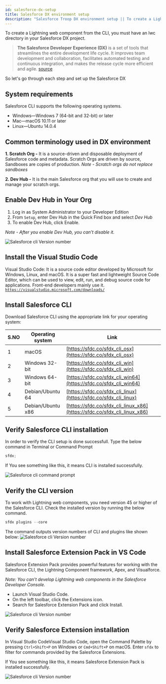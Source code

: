 ```yaml
---
id: salesforce-dx-setup
title: Salesforce DX environment setup
description: "Salesforce Troop DX environment setup || To create a Lightning web component from the CLI, you must have an lwc directory in your Salesforce DX project. There are many steps you have to follow to set up this."
---
```


To create a Lightning web component from the CLI, you must have an lwc directory in your Salesforce DX project.

> **The Salesforce Developer Experience (DX)** is a set of tools that streamlines the entire development life cycle. It improves team development and collaboration, facilitates automated testing and continuous integration, and makes the release cycle more efficient and agile. [source](https://trailhead.salesforce.com/en/content/learn/projects/quick-start-salesforce-dx/set-up-your-salesforce-dx-environment)

So let's go through each step and set up the Salesforce DX

## System requirements

Salesforce CLI supports the following operating systems.

- Windows—Windows 7 (64-bit and 32-bit) or later
- Mac—macOS 10.11 or later
- Linux—Ubuntu 14.0.4

## Common terminology used in DX environment

**1. Scratch Org -** It is a source-driven and disposable deployment of Salesforce code and metadata. Scratch Orgs are driven by source, Sandboxes are copies of production.
_Note - Scratch orgs do not replace sandboxes_

**2. Dev Hub -** It is the main Salesforce org that you will use to create and manage your scratch orgs.

## Enable Dev Hub in Your Org

1. Log in as System Administrator to your Developer Edition
2. From `Setup`, enter Dev Hub in the Quick Find box and select _Dev Hub_
3. To enable Dev Hub, click Enable.

_Note - After you enable Dev Hub, you can’t disable it._

![Salesforce cli Version number](assets/LWC/dev_hub.jpg)

## Install the Visual Studio Code

Visual Studio Code: It is a source code editor developed by Microsoft for Windows, Linux, and macOS. It is a super fast and lightweight Source Code Editor, which can be used to view, edit, run, and debug source code for applications. Front-end developers mainly use it.
[`https://visualstudio.microsoft.com/downloads/`](https://visualstudio.microsoft.com/downloads/)

## Install Salesforce CLI

Download Salesforce CLI using the appropriate link for your operating system:

| S.NO | Operating system  | Link                                                                     |
| ---- | ----------------- | ------------------------------------------------------------------------ |
| 1    | macOS             | [https://sfdc.co/sfdx_cli_osx](https://sfdc.co/sfdx_cli_osx)             |
| 2    | Windows 32-bit    | [https://sfdc.co/sfdx_cli_win](https://sfdc.co/sfdx_cli_win)             |
| 3    | Windows 64-bit    | [https://sfdc.co/sfdx_cli_win64](https://sfdc.co/sfdx_cli_win64)         |
| 4    | Debian/Ubuntu 64  | [https://sfdc.co/sfdx_cli_linux](https://sfdc.co/sfdx_cli_linux)         |
| 5    | Debian/Ubuntu x86 | [https://sfdc.co/sfdx_cli_linux_x86](https://sfdc.co/sfdx_cli_linux_x86) |

## Verify Salesforce CLI installation

In order to verify the CLI setup is done successfull. Type the below command in Terminal or Command Prompt

<!--DOCUSAURUS_CODE_TABS-->
<!--CMD/Terminal-->

```javascript
sfdx;
```

<!--END_DOCUSAURUS_CODE_TABS-->

If You see something like this, it means CLI is installed successfully.

![Salesforce cli command prompt](assets/LWC/sf-cli-cmd.png)

## Verify the CLI version

To work with Lightning web components, you need version 45 or higher of the Salesforce CLI. Check the installed version by running the below command.

<!--DOCUSAURUS_CODE_TABS-->
<!--CMD/Terminal-->

```javascript
sfdx plugins --core
```

<!--END_DOCUSAURUS_CODE_TABS-->

The command outputs version numbers of CLI and plugins like shown below:
![Salesforce cli Version number](assets/LWC/cli-version.png)

## Install Salesforce Extension Pack in VS Code

Salesforce Extension Pack provides powerful features for working with the Salesforce CLI, the Lightning Component framework, Apex, and Visualforce.

_Note: You can’t develop Lightning web components in the Salesforce Developer Console._

- Launch Visual Studio Code.
- On the left toolbar, click the Extensions icon.
- Search for Salesforce Extension Pack and click Install.

![Salesforce cli Version number](assets/LWC/extension.png)

## Verify Salesforce Extension installation

In Visual Studio CodeVisual Studio Code, open the Command Palette by pressing `Ctrl+Shift+P` on Windows or `Cmd+Shift+P` on macOS. Enter `sfdx` to filter for commands provided by the Salesforce Extensions.

If You see something like this, it means Salesforce Extension Pack is installed successfully.

![Salesforce cli Version number](assets/LWC/verifying_plugin.png)

